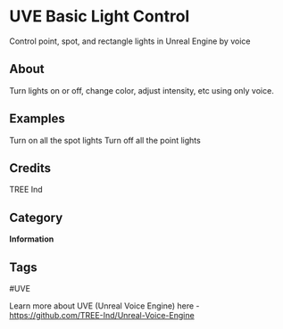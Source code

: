 # UVE Basic Light Control

Control point, spot, and rectangle lights in Unreal Engine by voice

## About
Turn lights on or off, change color, adjust intensity, etc using only voice.

## Examples
Turn on all the spot lights
Turn off all the point lights

## Credits
TREE Ind

## Category
**Information**

## Tags
#UVE

Learn more about UVE (Unreal Voice Engine) here - https://github.com/TREE-Ind/Unreal-Voice-Engine
